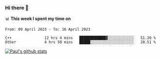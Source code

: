 ### Hi there 👋

📊 **This week I spent my time on**
<!--START_SECTION:waka-->

```text
From: 09 April 2023 - To: 16 April 2023

C++               12 hrs 4 mins   ████████████▓░░░░░░░░░░░░   51.20 %
Other             4 hrs 50 mins   █████░░░░░░░░░░░░░░░░░░░░   20.51 %
```

<!--END_SECTION:waka-->


[![Paul's github stats](https://github-readme-stats.vercel.app/api?username=mickeyouyou&theme=dracula&show_icons=true)](https://github.com/anuraghazra/github-readme-stats)

